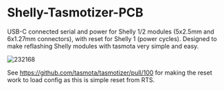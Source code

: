 # Shelly-Tasmotizer-PCB

USB-C connected serial and power for Shelly 1/2 modules (5x2.5mm and 6x1.27mm connectors), with reset for Shelly 1 (power cycles).
Designed to make reflashing Shelly modules with tasmota very simple and easy.

![232168](https://user-images.githubusercontent.com/996983/128397165-5d7cc128-e5e6-4c20-b499-182e5d7e9472.jpg)

See https://github.com/tasmota/tasmotizer/pull/100 for making the reset work to load config as this is simple reset from RTS.
